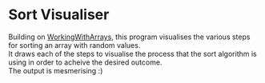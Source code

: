 # Sort Visualiser
Building on [WorkingWithArrays](https://github.com/aminrajbanshi/Beginners-Cplusplus/tree/main/WorkingWithArrays "WorkingWithArrays"), this program visualises the various steps for sorting an array with random values.  
It draws each of the steps to visualise the process that the sort algorithm is using in order to acheive the desired outcome.  
The output is mesmerising :)  
